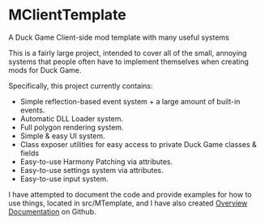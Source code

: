 # MClientTemplate
A Duck Game Client-side mod template with many useful systems

This is a fairly large project, intended to cover all of the small, annoying systems 
that people often have to implement themselves when creating mods for Duck Game.

Specifically, this project currently contains:

- Simple reflection-based event system + a large amount of built-in events.
- Automatic DLL Loader system.
- Full polygon rendering system.
- Simple & easy UI system.
- Class exposer utilities for easy access to private Duck Game classes & fields
- Easy-to-use Harmony Patching via attributes.
- Easy-to-use settings system via attributes.
- Easy-to-use input system.

I have attempted to document the code and provide examples for how to use things,
located in src/MTemplate, and I have also created [Overview Documentation](https://github.com/Drakeyn/MClientTemplate/wiki) on Github.
